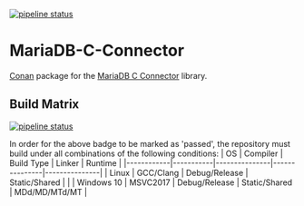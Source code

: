 [![pipeline status](http://git.stabletec.com/conan/mariadb-connector/badges/master/pipeline.svg)](http://git.stabletec.com/conan/mariadb-connector/commits/master)

# MariaDB-C-Connector

[Conan](https://www.conan.io/) package for the [MariaDB C Connector](https://mariadb.com/kb/en/library/mariadb-connector-c/) library.

## Build Matrix

[![pipeline status](http://git.stabletec.com/conan/mariadb-connector/badges/master/pipeline.svg)](http://git.stabletec.com/conan/mariadb-connector/commits/master)

In order for the above badge to be marked as 'passed', the repository must build under all combinations of the following conditions:
| OS         | Compiler  | Build Type    | Linker        | Runtime       |
|------------|-----------|---------------|---------------|---------------|
| Linux      | GCC/Clang | Debug/Release | Static/Shared |               |
| Windows 10 | MSVC2017  | Debug/Release | Static/Shared | MDd/MD/MTd/MT |

